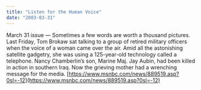 ```yaml
---
title: "Listen for the Human Voice"
date: "2003-03-31"
---
```


March 31 issue — Sometimes a few words are worth a thousand pictures. Last Friday, Tom Brokaw sat talking to a group of retired military officers when the voice of a woman came over the air. Amid all the astonishing satellite gadgetry, she was using a 125-year-old technology called a telephone. Nancy Chamberlin’s son, Marine Maj. Jay Aubin, had been killed in action in southern Iraq. Now the grieving mother had a wrenching message for the media. [https://www.msnbc.com/news/889519.asp?0sl=-12](https://www.msnbc.com/news/889519.asp?0sl=-12)
